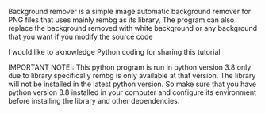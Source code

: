 Background remover is a simple image automatic background remover for PNG files that uses mainly rembg as its library, The program can also replace the background removed with white background or any background that you want if you modify the source code


I would like to aknowledge Python coding for sharing this tutorial


IMPORTANT NOTE!:
This python program is run in python version 3.8 only due to library specifically rembg is only available at that version. The library will not be installed in the latest python version. So make sure that you have python version 3.8 installed in your computer and configure its environment before installing the library and other dependencies.
